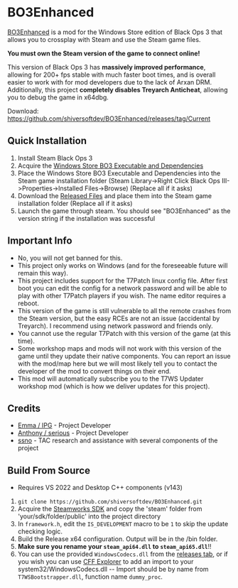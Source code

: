 # BO3Enhanced

[BO3Enhanced](https://github.com/shiversoftdev/BO3Enhanced/releases/tag/Current) is a mod for the Windows Store edition of Black Ops 3 that allows you to crossplay with Steam and use the Steam game files.

**You must own the Steam version of the game to connect online!**

This version of Black Ops 3 has **massively improved performance**, allowing for 200+ fps stable with much faster boot times, and is overall easier to work with for mod developers due to the lack of Arxan DRM. Additionally, this project **completely disables Treyarch Anticheat**, allowing you to debug the game in x64dbg.

Download: https://github.com/shiversoftdev/BO3Enhanced/releases/tag/Current

## Quick Installation

1. Install Steam Black Ops 3
2. Acquire the [Windows Store BO3 Executable and Dependencies](https://www.youtube.com/watch?v=rBZZTcSJ9_s)
3. Place the Windows Store BO3 Executable and Dependencies into the Steam game installation folder (Steam Library->Right Click Black Ops III->Properties->Installed Files->Browse) (Replace all if it asks)
4. Download the [Released Files](https://github.com/shiversoftdev/BO3Enhanced/releases/tag/Current) and place them into the Steam game installation folder (Replace all if it asks)
5. Launch the game through steam. You should see "BO3Enhanced" as the version string if the installation was successful

## Important Info
- No, you will not get banned for this.
- This project only works on Windows (and for the foreseeable future will remain this way).
- This project includes support for the T7Patch linux config file. After first boot you can edit the config for a network password and will be able to play with other T7Patch players if you wish. The name editor requires a reboot.
- This version of the game is still vulnerable to all the remote crashes from the Steam version, but the easy RCEs are not an issue (accidental by Treyarch). I recommend using network password and friends only.
- You cannot use the regular T7Patch with this version of the game (at this time).
- Some workshop maps and mods will not work with this version of the game until they update their native components. You can report an issue with the mod/map here but we will most likely tell you to contact the developer of the mod to convert things on their end.
- This mod will automatically subscribe you to the T7WS Updater workshop mod (which is how we deliver updates for this project).

## Credits
- [Emma / IPG](https://github.com/InvoxiPlayGames) - Project Developer
- [Anthony / serious](https://github.com/shiversoftdev) - Project Developer
- [ssno](https://github.com/ssnob) - TAC research and assistance with several components of the project

## Build From Source
- Requires VS 2022 and Desktop C++ components (v143)
1. `git clone https://github.com/shiversoftdev/BO3Enhanced.git`
2. Acquire the [Steamworks SDK](https://partner.steamgames.com/?goto=%2Fdownloads%2Flist) and copy the 'steam' folder from 'your/sdk/folder/public' into the project directory
3. In `framework.h`, edit the `IS_DEVELOPMENT` macro to be `1` to skip the update checking logic.
4. Build the Release x64 configuration. Output will be in the /bin folder. 
5. **Make sure you rename your `steam_api64.dll` to `steam_api65.dll`**!!
6. You can use the provided `WindowsCodecs.dll` from the [releases tab](https://github.com/shiversoftdev/BO3Enhanced/releases/tag/Current), or if you wish you can use [CFF Explorer](https://ntcore.com/explorer-suite-iii-cff-explorer-vii/) to add an import to your system32/WindowsCodecs.dll -- Import should be by name from `T7WSBootstrapper.dll`, function name `dummy_proc`.
